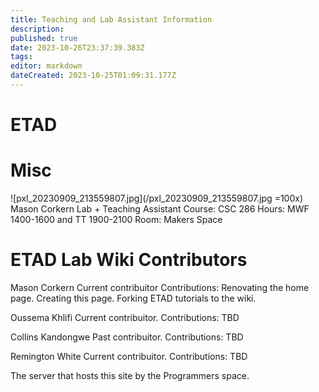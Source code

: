 ```yaml
---
title: Teaching and Lab Assistant Information
description: 
published: true
date: 2023-10-26T23:37:39.383Z
tags: 
editor: markdown
dateCreated: 2023-10-25T01:09:31.177Z
---
```


# ETAD

# Misc
![pxl_20230909_213559807.jpg](/pxl_20230909_213559807.jpg =100x)
Mason Corkern 
Lab + Teaching Assistant
Course: CSC 286 
Hours: MWF 1400-1600 and TT 1900-2100
Room: Makers Space

# ETAD Lab Wiki Contributors 

Mason Corkern
Current contribuitor
Contributions:
Renovating the home page.
Creating this page.
Forking ETAD tutorials to the wiki.

Oussema Khlifi
Current contribuitor. 
Contributions:
TBD

Collins Kandongwe
Past contribuitor.
Contributions:
TBD

Remington White
Current contribuitor.
Contributions:
TBD

The server that hosts this site by the Programmers space. 

